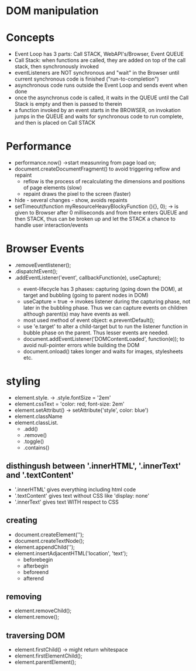 # DOM manipulation

# Concepts
+ Event Loop has 3 parts: Call STACK, WebAPI's/Browser, Event QUEUE
+ Call Stack: when functions are called, they are added on top of the call stack, then synchronously invoked
+ eventListeners are NOT synchronous and "wait" in the Browser until current synchronous code is finished ("run-to-completion")
+ asynchronous code runs outside the Event Loop and sends event when done
+ once the asynchronus code is called, it waits in the QUEUE until the Call Stack is empty and then is passed to therein
+ a function invoked by an event starts in the BROWSER, on invokation jumps in the QUEUE and waits for synchronous code to run complete, and then is placed on Call STACK

# Performance
+ performance.now() ->start measunring from page load on; 
+ document.createDocumentFragment() to avoid triggering reflow and repaint
    - reflow is the process of recalculating the dimensions and positions of page elements (slow)
    - repaint draws the pixel to the screen (faster)
+ hide - several changes - show, avoids repaints
+ setTimeout(function myResourceHeavyBlockyFunction (){}, 0); -> is given to Browser after 0 milliseconds and from there enters QUEUE and then STACK, thus can be broken up and let the STACK a chance to handle user interaction/events

# Browser Events
+ .removeEventlistener();
+ .dispatchtEvent();
+ <event-target>.addEventListener('event', callbackFunction(e), useCapture);
    - event-lifecycle has 3 phases: capturing (going down the DOM), at target and bubbling (going to parent nodes in DOM) 
    - useCapture = true -> invokes listener during the capturing phase, not later in the bubbling phase. Thus we can capture events on children although parent(s) may have events as well.
    - most used method of event object: e.preventDefault();
    - use 'e.target' to alter a child-target but to run the listener function in bubble phase on the parent. Thus lesser events are needed.
    - document.addEventListener('DOMContentLoaded', function(e)); to avoid null-pointer errors while building the DOM
    - document.onload() takes longer and waits for images, stylesheets etc. 


# styling
+ element.style.<prop> -> .style.fontSize = '2em'
+ element.cssText = 'color: red; font-size: 2em'
+ element.setAttribut() -> setAttribute('style', color: blue')
+ element.className
+ element.classList.
    - .add()
    - .remove()
    - .toggle()
    - .contains()

## disthingush between '.innerHTML', '.innerText' and '.textContent'
+ '.innerHTML' gives everything including html code
+ '.textContent' gives text without CSS like 'display: none'
+ '.innerText' gives text WITH respect to CSS

## creating
+ document.createElement('');
+ document.createTextNode();
+ element.appendChild('');
+ element.insertAdjacentHTML('location', 'text');
    - beforebegin
    - afterbegin
    - beforeend
    - afterend

## removing
+ element.removeChild();
+ element.remove();


## traversing DOM
+ element.firstChild() -> might return whitespace
+ element.firstElementChild();
+ element.parentElement();

